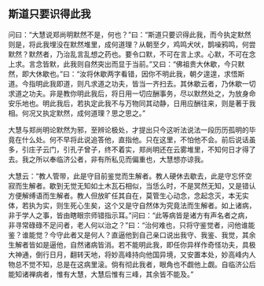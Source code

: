 ##  斯道只要识得此我

问曰：“大慧说郑尚明默然不是，何也？”曰：“斯道只要识得此我，而今执定默然则是，将此我埋没在默然堆里，成何道理？从朝至夕，鸡鸣犬吠，鹊噪鸦鸣，何尝默然？默然者，乃治乱言乱想之药也。要令口默，不可在言上求。心默，不可在念上求。言念皆默，此我则自然突出而显于当前。”又曰：“佛祖贵大休歇，今只默然，即大休歇也。”曰：“汝将休歇两字看错，因你不明此我，朝夕遑遑，求悟斯道。今指明此我即道，则凡求道之功夫，皆当一齐扫去。其休歇云者，乃休歇一切求道之功夫。非是教你明此我后，将日用一切应酬事务，尽以默然处之，为放身命安乐地也。明此我后，若执定此我不与万物同其动静，日用应酬往来，则是著于我相。何况又执定默然，成何道理？思之思之。”

大慧与郑尚明论默然为邪，至辨论极处，才提出只今这听法说法一段历历孤明的毕竟在什么处。何不早将此说追答他，直指他。只在这里，不怕他不会。前后说话虽多，引庄子云门，引孔子曾子，终不着实，郑尚明还在云雾堆里，不知何日才得了去。我之所以奉临济公者，非有所私见而偏重也，大慧想亦谅我。

大慧云：“教人管带，此是守目前鉴觉而生解者。教人硬休去歇去，此是守忘怀空寂而生解者。歇到无觉无知如土木瓦石相似，当恁么时，不是冥然无知，又是错认方便解缚语而生解者。教人但放旷任其自在，莫管生心动念，念起念灭，本无实体，若执为实，则生死心生矣，这个又是守自然体为究竟法而生解者。如上诸病，非于学人之事，皆由瞎眼宗师错指示耳。”问曰：“此等病皆是诸方有声名者之病，非寻常碌碌不足问者，老人何以治之？”曰：“治何难也，只将守鉴觉者，问他谁能鉴？谁能觉？今守此者又是何人？直逼他到自己亲口说出我守、我鉴、我觉，其余生解者皆如是逼他，自然诸病皆消。若不能明此我，即任你异样作奇怪功夫，具极大神通，倒行日月，翻转天地，将妙高峰持向他国异境，又安置本处，妙高峰内人物总不觉不知，总是在这病里滚。倘有彻此我者，眼角也不觑他上觑。自临济公后能知诸禅病者，惟有大慧，大慧后惟有三峰，其余皆不能及。”
